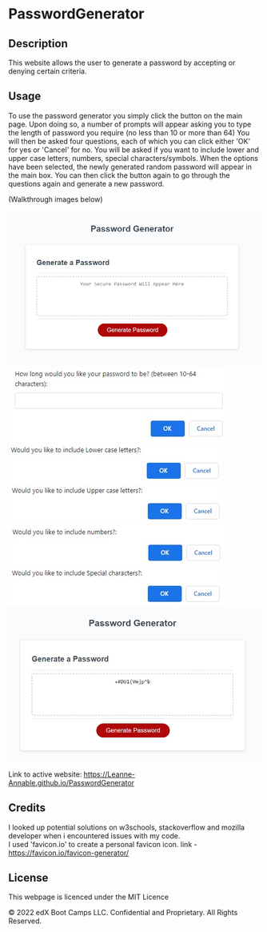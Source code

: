 # PasswordGenerator

## Description 

This website allows the user to generate a password by accepting or denying certain criteria.


## Usage 

To use the password generator you simply click the button on the main page.
Upon doing so, a number of prompts will appear asking you to type the length of password you require (no less than 10 or more than 64)
You will then be asked four questions, each of which you can click either 'OK' for yes or 'Cancel' for no.
You will be asked if you want to include lower and upper case letters, numbers, special characters/symbols.
When the options have been selected, the newly generated random password will appear in the main box.
You can then click the button again to go through the questions again and generate a new password.

(Walkthrough images below)

![opening-page](images/starter-screen.jpg)<br>
![first-option](images/first-option.jpg)<br>
![second-option](images/second-option.jpg)<br>
![third-option](images/third-option.jpg)<br>
![fourth-option](images/fourth-option.jpg)<br>
![fifth-option](images/fifth-option.jpg)<br>
![end-result](images/end-result.jpg)

Link to active website: https://Leanne-Annable.github.io/PasswordGenerator


## Credits

I looked up potential solutions on w3schools, stackoverflow and mozilla developer when i encountered issues with my code.<br>
I used 'favicon.io' to create a personal favicon icon. link - https://favicon.io/favicon-generator/


## License

This webpage is licenced under the MIT Licence

© 2022 edX Boot Camps LLC. Confidential and Proprietary. All Rights Reserved.